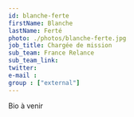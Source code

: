 ```yaml
---
id: blanche-ferte
firstName: Blanche
lastName: Ferté
photo: ./photos/blanche-ferte.jpg
job_title: Chargée de mission
sub_team: France Relance
sub_team_link: 
twitter:
e-mail :
group : ["external"]
---
```


Bio à venir